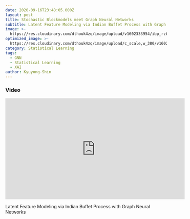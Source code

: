 ```yaml
---
date: 2020-09-16T23:48:05.000Z
layout: post
title: Stochastic Blockmodels meet Graph Neural Networks
subtitle: Latent Feature Modeling via Indian Buffet Process with Graph Neural Networks.
image: >-
  https://res.cloudinary.com/dthouk4zq/image/upload/v1602333954/ibp_rzbnpx.png
optimized_image: >-
  https://res.cloudinary.com/dthouk4zq/image/upload/c_scale,w_380/v1602333954/ibp_rzbnpx.png
category: Statistical Learning
tags:
  - GNN
  - Statistical Learning
  - XAI
author: Kyuyong-Shin
---
```


### Video 
<iframe width="560" height="315" src="https://www.youtube.com/embed/V6JtBWp6oC0" frameborder="0" allow="accelerometer; autoplay; clipboard-write; encrypted-media; gyroscope; picture-in-picture" allowfullscreen></iframe>

Latent Feature Modeling via Indian Buffet Process with Graph Neural Networks